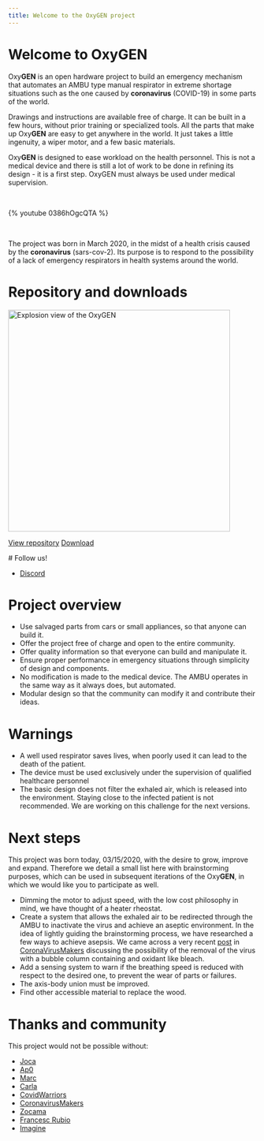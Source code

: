 ```yaml
---
title: Welcome to the OxyGEN project
---
```


# Welcome to OxyGEN
Oxy**GEN** is an open hardware project to build an emergency mechanism that automates an AMBU type manual respirator in extreme shortage situations such as the one caused by **coronavirus** (COVID-19) in some parts of the world.

Drawings and instructions are available free of charge. It can be built in a few hours, without prior training or specialized tools. All the parts that make up Oxy**GEN** are easy to get anywhere in the world. It just takes a little ingenuity, a wiper motor, and a few basic materials.

<p>Oxy<strong>GEN</strong> is designed to ease workload on the health personnel. <span class = "danger" style = "color: # fb4949;">This is not a medical device</span> and there is still a lot of work to be done in refining its design - it is a first step. OxyGEN must always be used under medical supervision.</p>

<br/> 

{% youtube 0386hOgcQTA %}

<br/> 

The project was born in March 2020, in the midst of a health crisis caused by the **coronavirus** (sars-cov-2). Its purpose is to respond to the possibility of a lack of emergency respirators in health systems around the world.

# Repository and downloads
<img src="/images/oxygen-explo-view.png" width="450" alt="Explosion view of the OxyGEN">

[View repository](https://github.com/ProtofyTeam/OxyGEN)
[Download](https://github.com/ProtofyTeam/OxyGEN/archive/master.zip)

# Follow us!
* [Discord](https://discord.gg/yyYQxEG)

# Project overview
* Use salvaged parts from cars or small appliances, so that anyone can build it.
* Offer the project free of charge and open to the entire community.
* Offer quality information so that everyone can build and manipulate it.
* Ensure proper performance in emergency situations through simplicity of design and components.
* No modification is made to the medical device. The AMBU operates in the same way as it always does, but automated.
* Modular design so that the community can modify it and contribute their ideas.

# Warnings
* A well used respirator saves lives, when poorly used it can lead to the death of the patient.
* The device must be used exclusively under the supervision of qualified healthcare personnel
* The basic design does not filter the exhaled air, which is released into the environment. Staying close to the infected patient is not recommended. We are working on this challenge for the next versions.

# Next steps
This project was born today, 03/15/2020, with the desire to grow, improve and expand. Therefore we detail a small list here with brainstorming purposes, which can be used in subsequent iterations of the Oxy**GEN**, in which we would like you to participate as well.
* Dimming the motor to adjust speed, with the low cost philosophy in mind, we have thought of a heater rheostat.
* Create a system that allows the exhaled air to be redirected through the AMBU to inactivate the virus and achieve an aseptic environment.
In the idea of lightly guiding the brainstorming process, we have researched a few ways to achieve asepsis. We came across a very recent [post](https://foro.coronavirusmakers.org/index.php?p=/discussion/24/alternativas-para-filtro-antiviral-a-la-salida-del-ambu#latest)  in [CoronaVirusMakers](https://foro.coronavirusmakers.org/) discussing the possibility of the removal of the virus with a bubble column containing and oxidant like bleach.
* Add a sensing system to warn if the breathing speed is reduced with respect to the desired one, to prevent the wear of parts or failures.
* The axis-body union must be improved.
* Find other accessible material to replace the wood.

# Thanks and community
This project would not be possible without:
* [Joca](https://www.linkedin.com/in/jcarlosn/)
* [Ap0](https://linkedin.com/in/noemi-blázquez-b0034732)
* [Marc](https://www.linkedin.com/in/marc-watine/)
* [Carla](https://www.linkedin.com/in/carla-w-535719130/)
* [CovidWarriors](https://www.covidwarriors.io/)
* [CoronavirusMakers](https://foro.coronavirusmakers.org/)
* [Zocama](https://www.zocama.com)
* [Francesc Rubio](https://instagram.com/nordtaller)
* [Imagine](https://imagine.cc/)
